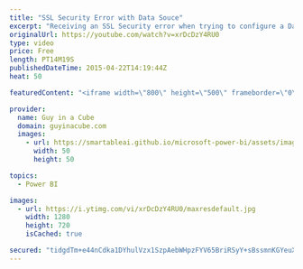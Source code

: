 ```yaml
---
title: "SSL Security Error with Data Souce"
excerpt: "Receiving an SSL Security error when trying to configure a Data Source within Power BI and using Encrypt Connection."
originalUrl: https://youtube.com/watch?v=xrDcDzY4RU0
type: video
price: Free
length: PT14M19S
publishedDateTime: 2015-04-22T14:19:44Z
heat: 50

featuredContent: "<iframe width=\"800\" height=\"500\" frameborder=\"0\" src=\"https://www.youtube.com/embed/xrDcDzY4RU0\" allow=\"accelerometer; autoplay; encrypted-media; gyroscope; picture-in-picture\" allowfullscreen></iframe>"

provider:
  name: Guy in a Cube
  domain: guyinacube.com
  images:
    - url: https://smartableai.github.io/microsoft-power-bi/assets/images/organizations/guyinacube.com-50x50.jpg
      width: 50
      height: 50

topics:
  - Power BI

images:
  - url: https://i.ytimg.com/vi/xrDcDzY4RU0/maxresdefault.jpg
    width: 1280
    height: 720
    isCached: true

secured: "tidgdTm+e44nCdka1DYhulVzx1SzpAebWHpzFYV65BriRSyY+sBssmnKGYeuX/csPKD3/Um374hCwaihy4zYdfYcD408d70FgYnXuABwaGD2TDgf9DA3SesPMOY0hLcyMej2NGqYGwDEr1Sj8JbOM26slKrm1+LuM0hmsjSy3mV3Bq8Vu3q9e2Psv0qPXTFxj5xLuL8Tv3JD9DRNkPyJkHC+SXmmqS85uXd5YJ2s9CETcKDOSGTaqe5lWU9yPtpA1Tn9+CZEmkA2siK3gmE1geBCSoFofFxOf5Du0FBXR1EzUnlt7Sjp4aH5vx920nUGt81gV6q8ZLSXBGonncl3KG092Defv0CSEa/xj0Vxc1ZkvA7WZLbnKmNAZIGA6tTKo6TBZjWQfxSgh/koZtXmFUcYxpEcOdVeT9vaePpf7Z8=;MnTknb25fWTLbERaP0NsZA=="
---
```


